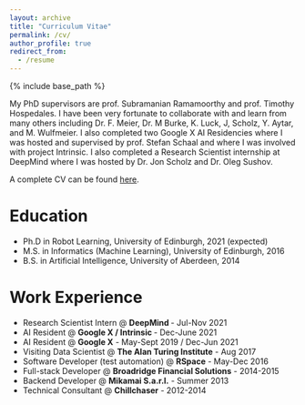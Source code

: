 ```yaml
---
layout: archive
title: "Curriculum Vitae"
permalink: /cv/
author_profile: true
redirect_from:
  - /resume
---
```


{% include base_path %}

My PhD supervisors are prof. Subramanian Ramamoorthy and prof. Timothy Hospedales. I have been very fortunate to collaborate with and learn from many others including Dr. F. Meier, Dr. M Burke, K. Luck, J, Scholz, Y. Aytar, and M. Wulfmeier. I also completed two Google X AI Residencies where I was hosted and supervised by prof. Stefan Schaal and where I was involved with project Intrinsic. I also completed a Research Scientist internship at DeepMind where I was hosted by Dr. Jon Scholz and Dr. Oleg Sushov.

A complete CV can be found [here](https://tdavchev.github.io/files/CV.pdf).

Education
======
* Ph.D in Robot Learning, University of Edinburgh, 2021 (expected)
* M.S. in Informatics (Machine Learning), University of Edinburgh, 2016
* B.S. in Artificial Intelligence, University of Aberdeen, 2014

Work Experience
======

* Research Scientist Intern @ <b> DeepMind </b> - Jul-Nov 2021
* AI Resident @ <b> Google X / Intrinsic </b> - Dec-June 2021
* AI Resident @ <b>Google X</b> - May-Sept 2019 / Dec-Jun 2021
* Visiting Data Scientist @ <b>The Alan Turing Institute</b> - Aug 2017
* Software Developer (test automation) @ <b>RSpace</b> - May-Dec 2016
* Full-stack Developer @ <b>Broadridge Financial Solutions</b> - 2014-2015
* Backend Developer @ <b>Mikamai S.a.r.l.</b> - Summer 2013
* Technical Consultant @ <b>Chillchaser</b> - 2012-2014
